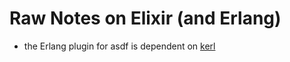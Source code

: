 # Raw Notes on Elixir (and Erlang)

- the Erlang plugin for asdf is dependent on [kerl](https://github.com/kerl/kerl)

